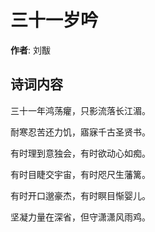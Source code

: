 # 三十一岁吟

**作者**: 刘黻

## 诗词内容

三十一年鸿荡癯，只影流落长江湄。

耐寒忍苦还力饥，寤寐千古圣贤书。

有时理到意独会，有时欲动心如痴。

有时目睫交宇宙，有时咫尺生藩篱。

有时开口邈豪杰，有时瞑目惭婴儿。

坚凝力量在深省，但守潇潇风雨鸡。

